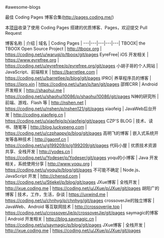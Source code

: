 #awesome-blogs

最佳 Coding Pages 博客合集(http://pages.coding.me/)

本[项目](https://github.com/Coding/awesome-blogs)收录了使用 Coding Pages 搭建的优质博客、Pages，欢迎提交 Pull Request

博客名称 | 介绍 | 域名 | Coding Pages |
---|---|---|---|---|
TBOOX| the TBOOX Open Source Project | http://tboox.org | https://coding.net/u/waruqi/p/tboox/git/pages
EyreFree| iOS 开发相关 | https://www.eyrefree.org | https://coding.net/u/eyrefree/p/eyrefree.org/git/pages
小胡子哥的个人网站 | JavaScript、前端相关 | https://barretlee.com | https://coding.net/u/barretlee/p/blog/git/pages
IPRO| 养草程序员的博客 | https://ipro.xin | https://coding.net/u/tan/p/tan/git/pages
邵辉CRR | Android 开发相关 | http://shaohui.me |	https://coding.net/u/shaohui10086/p/shaohui10086/git/pages
N神的研究所 | 前端、游戏、Flash 等 | http://nshen.net |	https://coding.net/u/nshen/p/nshen121/git/pages
xiaofeig | JavaWeb后台开发 | http://coding.xiaofeig.cn | https://coding.net/u/xiaofeig/p/xiaofeig/git/pages
CZP'S BLOG | 技术、读书、随笔等 | http://blog.luckypeng.com | https://coding.net/u/czphappy/p/blog/git/pages
高明飞的博客 | 嵌入式系统开发等各种技术 | http://gaomf.cn | https://coding.net/u/g199209/p/g199209/git/pages
代码小屋 | 优质技术资源共享、全栈开发 | http://yodes.cn | https://coding.net/u/Yodeser/p/Yodeser/git/pages
yoqu的小博客 | Java 开发相关，系统使用分享 | http://www.yoqu.org | https://coding.net/u/yoqu/p/blog/git/pages
不可能不确定 | Node.js、JavaScript 开发 | http://chensd.com | https://coding.net/u/Stiekel/p/blog/git/pages
JXue博客 | 全栈开发 | http://jxue.coding.me | https://coding.net/u/JXue/p/JXue/git/pages
胡阳广的博客 | 技术，工作，生活，杂谈 | https://uxwind.me | https://coding.net/u/chnhyg/p/chnhyg/git/pages
crossoverJie的独立博客 | JavaWeb、Android 等互联网技术 | http://crossoverjie.top | https://coding.net/u/crossoverJie/p/crossoverJie/git/pages
saymagic的博客 | Android 开发相关 | http://blog.saymagic.cn | https://coding.net/u/saymagic/p/blog/git/pages
JXue博客 | 全栈开发 | http://jxue.coding.me | https://coding.net/u/JXue/p/JXue/git/pages
